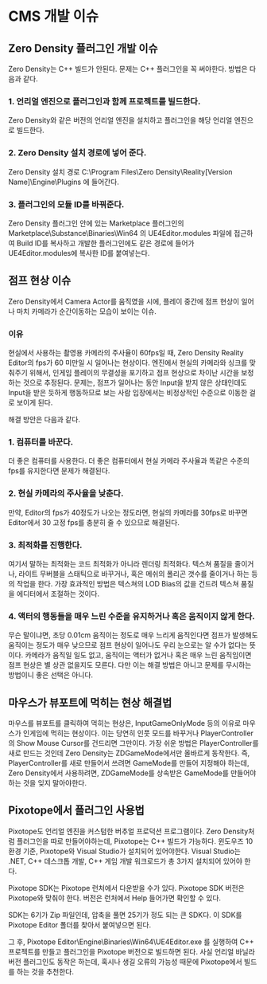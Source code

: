 # CMS 개발 이슈

## Zero Density 플러그인 개발 이슈

Zero Density는 C++ 빌드가 안된다. 문제는 C++ 플러그인을 꼭 써야한다.
방법은 다음과 같다.

### 1. 언리얼 엔진으로 플러그인과 함께 프로젝트를 빌드한다.
Zero Density와 같은 버전의 언리얼 엔진을 설치하고 플러그인을 해당 언리얼 엔진으로 빌드한다.

### 2. Zero Density 설치 경로에 넣어 준다.
Zero Density 설치 경로 C:\Program Files\Zero Density\Reality\[Version Name]\Engine\Plugins
에 들어간다.

### 3. 플러그인의 모듈 ID를 바꿔준다.
Zero Density 플러그인 안에 있는 Marketplace 플러그인의 Marketplace\Substance\Binaries\Win64 의 
UE4Editor.modules 파일에 접근하여 Build ID를 복사하고 개발한 플러그인에도 같은 경로에 들어가 UE4Editor.modules에 복사한 ID를 붙여넣는다.

## 점프 현상 이슈
Zero Density에서 Camera Actor를 움직였을 시에, 플레이 중간에 점프 현상이 일어나 마치 카메라가 순간이동하는 모습이 보이는 이슈.

### 이유
현실에서 사용하는 촬영용 카메라의 주사율이 60fps일 때, Zero Density Reality Editor의 fps가 60 미만일 시 일어나는 현상이다.
엔진에서 현실의 카메라와 싱크를 맞춰주기 위해서, 인게임 플레이의 무결성을 포기하고 점프 현상으로 차이난 시간을 보정하는 것으로 추정된다.
문제는, 점프가 일어나는 동안 Input을 받지 않은 상태인데도 Input을 받은 듯하게 행동하므로 보는 사람 입장에서는 비정상적인 수준으로 이동한 걸로 보이게 된다.

해결 방안은 다음과 같다.

### 1. 컴퓨터를 바꾼다.
더 좋은 컴퓨터를 사용한다. 더 좋은 컴퓨터에서 현실 카메라 주사율과 똑같은 수준의 fps를 유지한다면 문제가 해결된다.

### 2. 현실 카메라의 주사율을 낮춘다.
만약, Editor의 fps가 40정도가 나오는 정도라면, 현실의 카메라를 30fps로 바꾸면 Editor에서 30 고정 fps를 충분히 줄 수 있으므로 해결된다.

### 3. 최적화를 진행한다.
여기서 말하는 최적화는 코드 최적화가 아니라 렌더링 최적화다.
텍스쳐 품질을 줄이거나, 라이트 무버블을 스태틱으로 바꾸거나, 혹은 메쉬의 폴리곤 갯수를 줄이거나 하는 등의 작업을 한다.
가장 효과적인 방법은 텍스쳐의 LOD Bias의 값을 건드려 텍스쳐 품질을 에디터에서 조절하는 것이다.

### 4. 액터의 행동들을 매우 느린 수준을 유지하거나 혹은 움직이지 않게 한다.
무슨 말이냐면, 초당 0.01cm 움직이는 정도로 매우 느리게 움직인다면 점프가 발생해도 움직이는 정도가 매우 낮으므로 점프 현상이 일어나도 우리 눈으로는 알 수가 없다는 뜻이다.
카메라가 움직일 일도 없고, 움직이는 액터가 없거나 혹은 매우 느린 움직임이면 점프 현상은 별 상관 없을지도 모른다. 다만 이는 해결 방법은 아니고 문제를 무시하는 방법이니 좋은 선택은 아니다.

## 마우스가 뷰포트에 먹히는 현상 해결법

마우스를 뷰포트를 클릭하여 먹히는 현상은, InputGameOnlyMode 등의 이유로 마우스가 인게임에 먹히는 현상이다.
이는 당연히 인풋 모드를 바꾸거나 PlayerController의 Show Mouse Cursor를 건드리면 그만이다.
가장 쉬운 방법은 PlayerController를 새로 만드는 것인데 Zero Density는 ZDGameMode에서만 올바르게 동작한다.
즉, PlayerController를 새로 만들어서 쓰려면 GameMode를 만들어 지정해야 하는데,
Zero Density에서 사용하려면, ZDGameMode를 상속받은 GameMode를 만들어야 하는 것을 잊지 말아야한다.

## Pixotope에서 플러그인 사용법

Pixotope도 언리얼 엔진을 커스텀한 버추얼 프로덕션 프로그램이다.
Zero Density처럼 플러그인을 따로 만들어야하는데, Pixotope는 C++ 빌드가 가능하다.
윈도우즈 10 환경 기준, Pixotope와 Visual Studio가 설치되어 있어야한다.
Visual Studio는 .NET, C++ 데스크톱 개발, C++ 게임 개발 워크로드가 총 3가지 설치되어 있어야 한다.
 
Pixotope SDK는 Pixotope 런처에서 다운받을 수가 있다.
Pixotope SDK 버전은 Pixotope와 맞춰야 한다. 버전은 런처에서 Help 들어가면 확인할 수 있다.

SDK는 6기가 Zip 파일인데, 압축을 풀면 25기가 정도 되는 큰 SDK다.
이 SDK를 Pixotope Editor 폴더를 찾아서 붙여넣으면 된다.

그 후, Pixotope Editor\Engine\Binaries\Win64\UE4Editor.exe 를 실행하여 C++ 프로젝트를 만들고 플러그인을 Pixotope 버전으로 빌드하면 된다.
사실 언리얼 바닐라 버전 플러그인도 동작은 하는데, 혹시나 생길 오류의 가능성 때문에 Pixotope에서 빌드를 하는 것을 추천한다.


